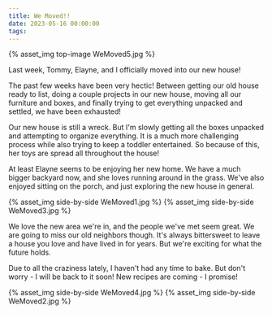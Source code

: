 ```yaml
---
title: We Moved!!
date: 2023-05-16 00:00:00
tags:
---
```


{% asset_img top-image WeMoved5.jpg %}
<div class="post-body">
Last week, Tommy, Elayne, and I officially moved into our new house! 

<br>
<!--more-->

The past few weeks have been very hectic! Between getting our old house ready to list, doing a couple projects in our new house, moving all our furniture and boxes, and finally trying to get everything unpacked and settled, we have been exhausted! 

Our new house is still a wreck. But I'm slowly getting all the boxes unpacked and attempting to organize everything. It is a much more challenging process while also trying to keep a toddler entertained. So because of this, her toys are spread all throughout the house! 

At least Elayne seems to be enjoying her new home. We have a much bigger backyard now, and she loves running around in the grass. We've also enjoyed sitting on the porch, and just exploring the new house in general. 
<div style="display:flex;">
    {% asset_img side-by-side WeMoved1.jpg %}
    {% asset_img side-by-side WeMoved3.jpg %}
</div>

We love the new area we're in, and the people we've met seem great. We are going to miss our old neighbors though. It's always bittersweet to leave a house you love and have lived in for years. But we're exciting for what the future holds. 

Due to all the craziness lately, I haven't had any time to bake. But don't worry - I will be back to it soon! New recipes are coming - I promise! 

<div style="display:flex;">
    {% asset_img side-by-side WeMoved4.jpg %}
    {% asset_img side-by-side WeMoved2.jpg %}
</div>

<br>
</div>

<br>
